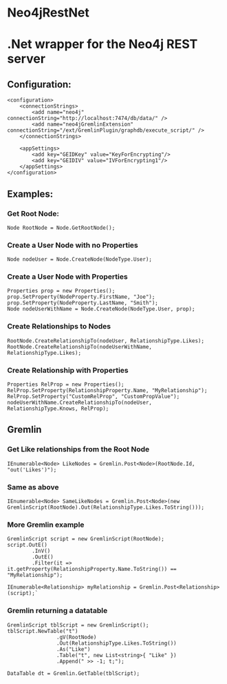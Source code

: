 # Neo4jRestNet
# .Net wrapper for the Neo4j REST server
## Configuration:
    <configuration>
        <connectionStrings>
            <add name="neo4j"  connectionString="http://localhost:7474/db/data/" />
            <add name="neo4jGremlinExtension"  connectionString="/ext/GremlinPlugin/graphdb/execute_script/" />
        </connectionStrings>

        <appSettings>
            <add key="GEIDKey" value="KeyForEncrypting"/>
            <add key="GEIDIV" value="IVForEncrypting1"/>
        </appSettings>
    </configuration>

## Examples:
### Get Root Node:
    Node RootNode = Node.GetRootNode();
### Create a User Node with no Properties 
    Node nodeUser = Node.CreateNode(NodeType.User);

### Create a User Node with Properties
    Properties prop = new Properties();
    prop.SetProperty(NodeProperty.FirstName, "Joe");
    prop.SetProperty(NodeProperty.LastName, "Smith");
    Node nodeUserWithName = Node.CreateNode(NodeType.User, prop);

### Create Relationships to Nodes
    RootNode.CreateRelationshipTo(nodeUser, RelationshipType.Likes);
    RootNode.CreateRelationshipTo(nodeUserWithName, RelationshipType.Likes);

### Create Relationship with Properties
    Properties RelProp = new Properties();
    RelProp.SetProperty(RelationshipProperty.Name, "MyRelationship");
    RelProp.SetProperty("CustomRelProp", "CustomPropValue");
    nodeUserWithName.CreateRelationshipTo(nodeUser, RelationshipType.Knows, RelProp);

## Gremlin 
### Get Like relationships from the Root Node
    IEnumerable<Node> LikeNodes = Gremlin.Post<Node>(RootNode.Id, "out('Likes')");

### Same as above
    IEnumerable<Node> SameLikeNodes = Gremlin.Post<Node>(new GremlinScript(RootNode).Out(RelationshipType.Likes.ToString()));

### More Gremlin example
    GremlinScript script = new GremlinScript(RootNode);
    script.OutE()
            .InV()
            .OutE()
            .Filter(it => it.getProperty(RelationshipProperty.Name.ToString()) == "MyRelationship");
    
    IEnumerable<Relationship> myRelationship = Gremlin.Post<Relationship>(script);`

### Gremlin returning a datatable
    GremlinScript tblScript = new GremlinScript();
    tblScript.NewTable("t")
                    .gV(RootNode)   
                    .Out(RelationshipType.Likes.ToString())
                    .As("Like")
                    .Table("t", new List<string>{ "Like" })
                    .Append(" >> -1; t;");
    
    DataTable dt = Gremlin.GetTable(tblScript);

